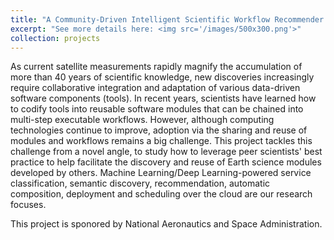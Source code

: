```yaml
---
title: "A Community-Driven Intelligent Scientific Workflow Recommender System"
excerpt: "See more details here: <img src='/images/500x300.png'>"
collection: projects
---
```


As current satellite measurements rapidly magnify the accumulation of more than 40 years of scientific knowledge, new discoveries increasingly require collaborative integration and adaptation of various data-driven software components (tools). In recent years, scientists have learned how to codify tools into reusable software modules that can be chained into multi-step executable workflows. However, although computing technologies continue to improve, adoption via the sharing and reuse of modules and workflows remains a big challenge. This project tackles this challenge from a novel angle, to study how to leverage peer scientists' best practice to help facilitate the discovery and reuse of Earth science modules developed by others. Machine Learning/Deep Learning-powered service classification, semantic discovery, recommendation, automatic composition, deployment and scheduling over the cloud are our research focuses.

This project is sponored by National Aeronautics and Space Administration.
